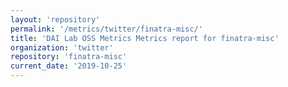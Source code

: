 ```yaml
---
layout: 'repository'
permalink: '/metrics/twitter/finatra-misc/'
title: 'DAI Lab OSS Metrics Metrics report for finatra-misc'
organization: 'twitter'
repository: 'finatra-misc'
current_date: '2019-10-25'
---
```

